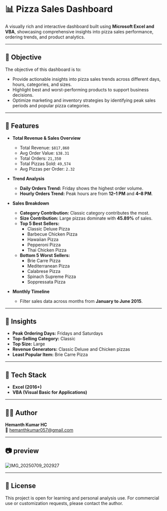 # 📊 Pizza Sales Dashboard

A visually rich and interactive dashboard built using **Microsoft Excel and VBA**, showcasing comprehensive insights into pizza sales performance, ordering trends, and product analytics.

---

## 🎯 Objective

The objective of this dashboard is to:
- Provide actionable insights into pizza sales trends across different days, hours, categories, and sizes.
- Highlight best and worst-performing products to support business decisions.
- Optimize marketing and inventory strategies by identifying peak sales periods and popular pizza categories.

---

## 📌 Features

- **Total Revenue & Sales Overview**
  - Total Revenue: `$817,860`
  - Avg Order Value: `$38.31`
  - Total Orders: `21,350`
  - Total Pizzas Sold: `49,574`
  - Avg Pizzas per Order: `2.32`

- **Trend Analysis**
  - **Daily Orders Trend:** Friday shows the highest order volume.
  - **Hourly Orders Trend:** Peak hours are from **12–1 PM** and **4–8 PM**.

- **Sales Breakdown**
  - **Category Contribution:** Classic category contributes the most.
  - **Size Contribution:** Large pizzas dominate with **45.89%** of sales.
  - **Top 5 Best Sellers:**
    - Classic Deluxe Pizza
    - Barbecue Chicken Pizza
    - Hawaiian Pizza
    - Pepperoni Pizza
    - Thai Chicken Pizza
  - **Bottom 5 Worst Sellers:**
    - Brie Carre Pizza
    - Mediterranean Pizza
    - Calabrese Pizza
    - Spinach Supreme Pizza
    - Soppressata Pizza

- **Monthly Timeline**
  - Filter sales data across months from **January to June 2015**.

---

## 🧠 Insights

- **Peak Ordering Days:** Fridays and Saturdays
- **Top-Selling Category:** Classic
- **Top Size:** Large
- **Revenue Generators:** Classic Deluxe and Chicken pizzas
- **Least Popular Item:** Brie Carre Pizza

---

## 📁 Tech Stack

- **Excel (2016+)**
- **VBA (Visual Basic for Applications)**

---

## 👨‍💻 Author

**Hemanth Kumar HC**  
📧 [hemanthkumar057@gmail.com](mailto:hemanthkumar057@gmail.com)

---

## 📷 preview

![IMG_20250709_202927](https://github.com/user-attachments/assets/2a1395cc-bed0-4474-bfad-69ca45eb8006)

---

## 📝 License

This project is open for learning and personal analysis use. For commercial use or customization requests, please contact the author.
